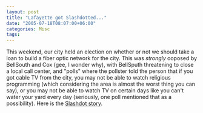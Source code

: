 ```yaml
---
layout: post
title: "Lafayette got Slashdotted..."
date: "2005-07-18T08:07:00+06:00"
categories: Misc 
tags: 
---
```


This weekend, our city held an election on whether or not we should take a loan to build a fiber optic network for the city. This was <i>strongly</i> ooposed by BellSouth and Cox (gee, I wonder why), with BellSputh threatening to close a local call center, and "polls" where the pollster told the person that if you got cable TV from the city, you may not be able to watch religious programming (which considering the area is almost the worst thing you can say), or you may not be able to watch TV on certain days like you can't water your yard every day (seriously, one poll mentioned that as a possibility). Here is the <a href="http://politics.slashdot.org/article.pl?sid=05/07/17/2128251&from=rss">Slashdot story</a>.